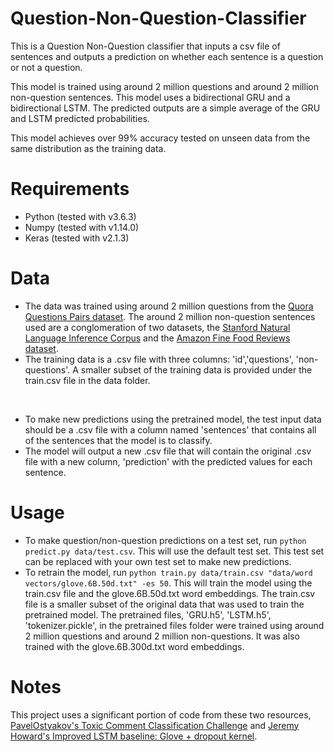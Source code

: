 # Question-Non-Question-Classifier

This is a Question Non-Question classifier that inputs a csv file of sentences and outputs a prediction on whether each sentence is a question or not a question.

This model is trained using around 2 million questions and around 2 million non-question sentences. This model uses a bidirectional GRU and a bidirectional LSTM. The predicted outputs are a simple average of the GRU and LSTM predicted probabilities. 

This model achieves over 99% accuracy tested on unseen data from the same distribution as the training data. 

# Requirements
*  Python (tested with v3.6.3)
*  Numpy  (tested with v1.14.0)
*  Keras  (tested with v2.1.3)
 
 # Data
 * The data was trained using around 2 million questions from the [Quora Questions Pairs dataset](https://www.kaggle.com/c/quora-question-pairs/data). The around 2 million non-question sentences used are a conglomeration of two datasets, the [Stanford Natural Language Inference Corpus](https://www.kaggle.com/stanfordu/stanford-natural-language-inference-corpus/data) and the [Amazon Fine Food Reviews
dataset](https://www.kaggle.com/snap/amazon-fine-food-reviews/data).
* The training data is a .csv file with three columns: 'id','questions', 'non-questions'. A smaller subset of the training data is provided under the train.csv file in the data folder.
<br>

* To make new predictions using the pretrained model, the test input data should be a .csv file with a column named 'sentences' that contains all of the sentences that the model is to classify.
* The model will output a new .csv file that will contain the original .csv file with a new column, 'prediction' with the predicted values for each sentence.

# Usage
* To make question/non-question predictions on a test set, run `python predict.py data/test.csv`. This will use the default test set. This test set can be replaced with your own test set to make new predictions.
* To retrain the model, run `python train.py data/train.csv "data/word vectors/glove.6B.50d.txt" -es 50`. This will train the model using the train.csv file and the glove.6B.50d.txt word embeddings. The train.csv file is a smaller subset of the original data that was used to train the pretrained model. The pretrained files, 'GRU.h5', 'LSTM.h5', 'tokenizer.pickle', in the pretrained files folder were trained using around 2 million questions and around 2 million non-questions. It was also trained with the glove.6B.300d.txt word embeddings.

# Notes
This project uses a significant portion of code from these two resources, [PavelOstyakov's Toxic Comment Classification Challenge](https://github.com/PavelOstyakov/toxic) and [Jeremy Howard's Improved LSTM baseline: Glove + dropout kernel](https://www.kaggle.com/jhoward/improved-lstm-baseline-glove-dropout).

